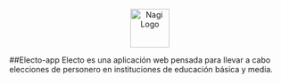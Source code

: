 <p align="center"><img src="https://i.imgur.com/HlVDHQM.png" width="70" alt="Nagi Logo"></p>

##Electo-app
Electo es una aplicación web pensada para llevar a cabo elecciones de personero en instituciones de educación básica y media.